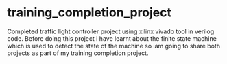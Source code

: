 # training_completion_project
Completed traffic light controller project using xilinx vivado tool in verilog code. Before doing this project i have learnt about the finite state machine which is used to detect the state of the machine so iam going to share both projects as part of my training completion project.
